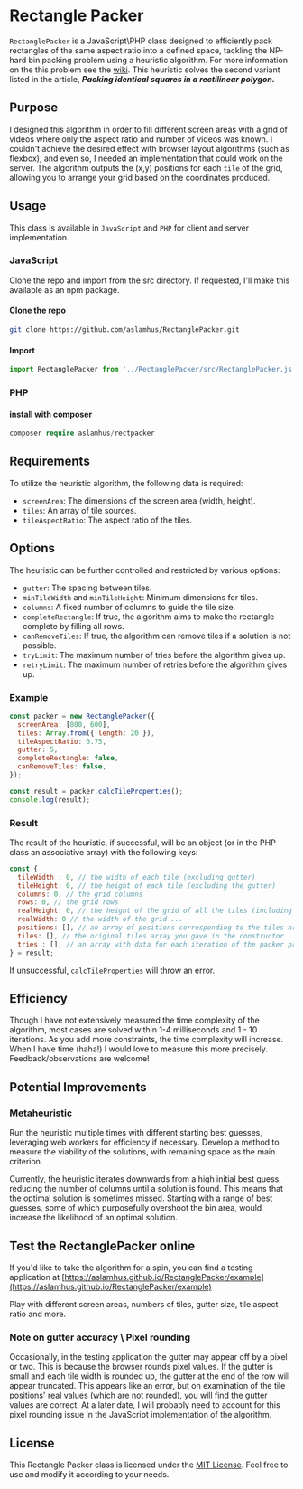 # Rectangle Packer

`RectanglePacker` is a JavaScript\PHP class designed to efficiently pack rectangles of the same aspect ratio into a defined space, tackling the NP-hard bin packing problem using a heuristic algorithm. For more information on the this problem see the [wiki](https://en.wikipedia.org/wiki/Rectangle_packing). This heuristic solves the second variant listed in the article, _**Packing identical squares in a rectilinear polygon.**_

## Purpose

I designed this algorithm in order to fill different screen areas with a grid of videos where only the aspect ratio and number of videos was known. I couldn't achieve the desired effect with browser layout algorithms (such as flexbox), and even so, I needed an implementation that could work on the server. The algorithm outputs the (x,y) positions for each `tile` of the grid, allowing you to arrange your grid based on the coordinates produced.

## Usage

This class is available in `JavaScript` and `PHP` for client and server implementation.

### JavaScript

Clone the repo and import from the src directory. If requested, I'll make this available as an npm package.

#### Clone the repo

```bash
git clone https://github.com/aslamhus/RectanglePacker.git
```

#### Import

```javascript
import RectanglePacker from '../RectanglePacker/src/RectanglePacker.js';
```

### PHP

#### install with composer

```php
composer require aslamhus/rectpacker
```

## Requirements

To utilize the heuristic algorithm, the following data is required:

- `screenArea`: The dimensions of the screen area (width, height).
- `tiles`: An array of tile sources.
- `tileAspectRatio`: The aspect ratio of the tiles.

## Options

The heuristic can be further controlled and restricted by various options:

- `gutter`: The spacing between tiles.
- `minTileWidth` and `minTileHeight`: Minimum dimensions for tiles.
- `columns`: A fixed number of columns to guide the tile size.
- `completeRectangle`: If true, the algorithm aims to make the rectangle complete by filling all rows.
- `canRemoveTiles`: If true, the algorithm can remove tiles if a solution is not possible.
- `tryLimit`: The maximum number of tries before the algorithm gives up.
- `retryLimit`: The maximum number of retries before the algorithm gives up.

### Example

```javascript
const packer = new RectanglePacker({
  screenArea: [800, 600],
  tiles: Array.from({ length: 20 }),
  tileAspectRatio: 0.75,
  gutter: 5,
  completeRectangle: false,
  canRemoveTiles: false,
});

const result = packer.calcTileProperties();
console.log(result);
```

### Result

The result of the heuristic, if successful, will be an object (or in the PHP class an associative array) with the following keys:

```javascript
const {
  tileWidth : 0, // the width of each tile (excluding gutter)
  tileHeight: 0, // the height of each tile (excluding the gutter)
  columns: 0, // the grid columns
  rows: 0, // the grid rows
  realHeight: 0, // the height of the grid of all the tiles (including gutter)
  realWidth: 0 // the width of the grid ...
  positions: [], // an array of positions corresponding to the tiles array you gave in the constructor. Each tile has an (x,y) coordinate according to its position in the grid
  tiles: [], // the original tiles array you gave in the constructor
  tries : [], // an array with data for each iteration of the packer providing granular analysis of the heuristic
} = result;
```

If unsuccessful, `calcTileProperties` will throw an error.

## Efficiency

Though I have not extensively measured the time complexity of the algorithm, most
cases are solved within 1-4 milliseconds and 1 - 10 iterations. As you add more constraints, the time complexity will increase. When I have time (haha!) I would love to measure this more precisely. Feedback/observations are welcome!

## Potential Improvements

### Metaheuristic

Run the heuristic multiple times with different starting best guesses, leveraging web workers for efficiency if necessary. Develop a method to measure the viability of the solutions, with remaining space as the main criterion.

Currently, the heuristic iterates downwards from a high initial best guess, reducing the number of columns until a solution is found. This means that the optimal solution is sometimes missed. Starting with a range of best guesses, some of which purposefully overshoot the bin area, would increase the likelihood of an optimal solution.

## Test the RectanglePacker online

If you'd like to take the algorithm for a spin, you can find a testing application at [https://aslamhus.github.io/RectanglePacker/example](https://aslamhus.github.io/RectanglePacker/example)

Play with different screen areas, numbers of tiles, gutter size, tile aspect ratio and more.

### Note on gutter accuracy \ Pixel rounding

Occasionally, in the testing application the gutter may appear off by a pixel or two. This is because the browser rounds pixel values. If the gutter is small and each tile width is rounded up, the gutter at the end of the row will appear truncated. This appears like an error, but on examination of the tile positions' real values (which are not rounded), you will find the gutter values are correct. At a later date, I will probably need to account for this pixel rounding issue in the JavaScript implementation of the algorithm.

## License

This Rectangle Packer class is licensed under the [MIT License](LICENSE). Feel free to use and modify it according to your needs.
